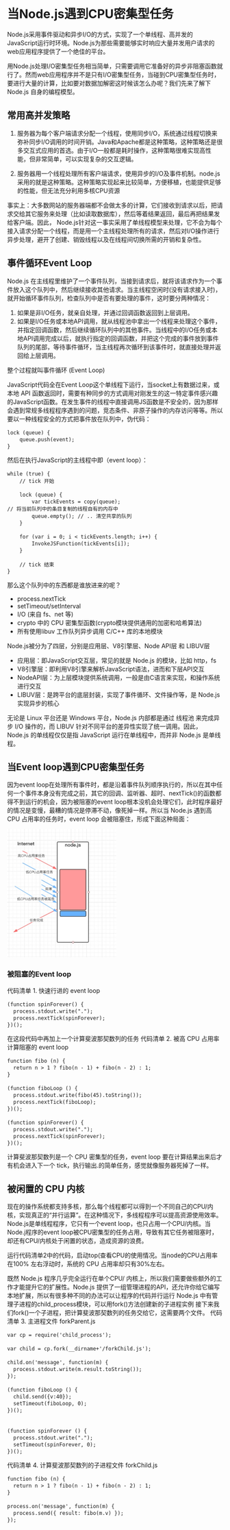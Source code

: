 # 当Node.js遇到CPU密集型任务

Node.js采用事件驱动和异步I/O的方式，实现了一个单线程、高并发的JavaScript运行时环境。Node.js为那些需要能够实时响应大量并发用户请求的web应用程序提供了一个绝佳的平台。

用Node.js处理I/O密集型任务相当简单，只需要调用它准备好的异步非阻塞函数就行了。然而web应用程序并不是只有I/O密集型任务，当碰到CPU密集型任务时，要进行大量的计算，比如要对数据加解密这时候该怎么办呢？我们先来了解下 Node.js 自身的编程模型。

## 常用高并发策略

1. 服务器为每个客户端请求分配一个线程，使用同步I/O，系统通过线程切换来弥补同步I/O调用的时间开销。Java和Apache都是这种策略，这种策略还是很多交互式应用的首选。由于I/O一般都是耗时操作，这种策略很难实现高性能，但非常简单，可以实现复杂的交互逻辑。

2. 服务器用一个线程处理所有客户端请求，使用异步的I/O及事件机制。node.js 采用的就是这种策略。这种策略实现起来比较简单，方便移植，也能提供足够的性能，但无法充分利用多核CPU资源

事实上：大多数网站的服务器端都不会做太多的计算，它们接收到请求以后，把请求交给其它服务来处理（比如读取数据库），然后等着结果返回，最后再把结果发给客户端。因此， Node.js针对这一事实采用了单线程模型来处理，它不会为每个接入请求分配一个线程，而是用一个主线程处理所有的请求，然后对I/O操作进行异步处理，避开了创建、销毁线程以及在线程间切换所需的开销和复杂性。

## 事件循环Event Loop

Node.js 在主线程里维护了一个事件队列，当接到请求后，就将该请求作为一个事件放入这个队列中，然后继续接收其他请求。当主线程空闲时(没有请求接入时)，就开始循环事件队列，检查队列中是否有要处理的事件，这时要分两种情况：
1. 如果是非I/O任务，就亲自处理，并通过回调函数返回到上层调用。
2. 如果是I/O任务或本地API调用，就从线程池中拿出一个线程来处理这个事件，并指定回调函数，然后继续循环队列中的其他事件。当线程中的I/O任务或本地API调用完成以后，就执行指定的回调函数，并把这个完成的事件放到事件队列的尾部，等待事件循环，当主线程再次循环到该事件时，就直接处理并返回给上层调用。 

整个过程就叫事件循环 (Event Loop)

JavaScript代码全在Event Loop这个单线程下运行，当socket上有数据过来，或本地 API 函数返回时，需要有种同步的方式调用对刚发生的这一特定事件感兴趣的JavaScript函数。在发生事件的线程中直接调用JS函数是不安全的，因为那样会遇到常规多线程程序遇到的问题，竞态条件、非原子操作的内存访问等等。所以要以一种线程安全的方式把事件放在队列中，伪代码：
```
lock (queue) {
    queue.push(event);
}
```

然后在执行JavaScript的主线程中即（event loop）：

```
while (true) {
    // tick 开始 

    lock (queue) {
        var tickEvents = copy(queue); 
// 将当前队列中的条目复制的线程自有的内存中 
        queue.empty(); // .. 清空共享的队列 
    }

    for (var i = 0; i < tickEvents.length; i++) {
        InvokeJSFunction(tickEvents[i]);
    }

    // tick 结束 
}
```

那么这个队列中的东西都是谁放进来的呢？

+ process.nextTick
+ setTimeout/setInterval
+ I/O (来自 fs、net 等)
+ crypto 中的 CPU 密集型函数(crypto模块提供通用的加密和哈希算法)
+ 所有使用libuv 工作队列异步调用 C/C++ 库的本地模块


Node.js被分为了四层，分别是应用层、V8引擎层、Node API层 和 LIBUV层

+ 应用层：即JavaScript交互层，常见的就是 Node.js 的模块，比如 http，fs
+ V8引擎层：即利用V8引擎来解析JavaScript语法，进而和下层API交互
+ NodeAPI层：为上层模块提供系统调用，一般是由C语言来实现，和操作系统进行交互 
+ LIBUV层：是跨平台的底层封装，实现了事件循环、文件操作等，是 Node.js 实现异步的核心 

无论是 Linux 平台还是 Windows 平台，Node.js 内部都是通过 线程池 来完成异步 I/O 操作的，而 LIBUV 针对不同平台的差异性实现了统一调用。因此，Node.js 的单线程仅仅是指 JavaScript 运行在单线程中，而并非 Node.js 是单线程。

## 当Event loop遇到CPU密集型任务

因为event loop在处理所有事件时，都是沿着事件队列顺序执行的，所以在其中任何一个事件本身没有完成之前，其它的回调、监听器、超时、nextTick()的函数都得不到运行的机会，因为被阻塞的event loop根本没机会处理它们，此时程序最好的情况是变慢，最糟的情况是停滞不动，像死掉一样。所以当 Node.js 遇到高 CPU 占用率的任务时，event loop 会被阻塞住，形成下面这种局面：

<img src="https://raw.githubusercontent.com/earEastYue/markdownPhotos/master/photos/cpu.jpg" height="300">

### 被阻塞的Event loop

代码清单 1. 快速行进的 event loop
```
(function spinForever() {
  process.stdout.write(".");
  process.nextTick(spinForever);
})();

```
在这段代码中再加上一个计算斐波那契数列的任务
代码清单 2. 被高 CPU 占用率计算阻塞的 event loop
```
function fibo (n) {
  return n > 1 ? fibo(n - 1) + fibo(n - 2) : 1;
}

(function fiboLoop () {
  process.stdout.write(fibo(45).toString());
  process.nextTick(fiboLoop);
})();

(function spinForever() {
  process.stdout.write(".");
  process.nextTick(spinForever);
})();
```
计算斐波那契数列是一个 CPU 密集型的任务，event loop 要在计算结果出来后才有机会进入下一个 tick，执行输出.的简单任务，感觉就像服务器死掉了一样。

## 被闲置的 CPU 内核
现在的操作系统都支持多核，那么每个线程都可以得到一个不同自己的CPU/内核，实现真正的“并行运算”。在这种情况下，多线程程序可以提高资源使用效率。Node.js是单线程程序，它只有一个event loop，也只占用一个CPU/内核。当 Node.j程序的event loop被CPU密集型的任务占用，导致有其它任务被阻塞时，却还有CPU/内核处于闲置的状态，造成资源的浪费。

运行代码清单2中的代码，启动top(查看CPU的使用情况。当node的CPU占用率在100% 左右浮动时，系统的 CPU 占用率却只有30%左右。

既然 Node.js 程序几乎完全运行在单个CPU/ 内核上，所以我们需要做些额外的工作才能提升它的扩展性。Node.js 提供了一组管理进程的API，还允许你给它编写本地扩展，所以有很多种不同的办法可以让程序的代码并行运行
Node.js 中有管理子进程的child_process模块，可以用fork()方法创建新的子进程实例
接下来我们fork()一个子进程，把计算斐波那契数列的任务交给它，这需要两个文件。
代码清单 3. 主进程文件 forkParent.js
```
var cp = require('child_process');

var child = cp.fork(__dirname+'/forkChild.js');

child.on('message', function(m) {
  process.stdout.write(m.result.toString());
});

(function fiboLoop () {
  child.send({v:40});
  setTimeout(fiboLoop, 0);
})();


(function spinForever () {
  process.stdout.write(".");
  setTimeout(spinForever, 0);
})();

```
代码清单 4. 计算斐波那契数列的子进程文件 forkChild.js

```
function fibo (n) {
  return n > 1 ? fibo(n - 1) + fibo(n - 2) : 1;
}

process.on('message', function(m) {
  process.send({ result: fibo(m.v) });
});
```